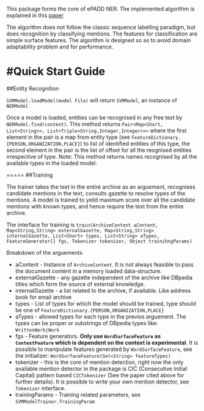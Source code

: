 This package forms the core of ePADD NER. The implemented algorithm is explained in this [paper](http://vihari.github.io/personal_website/papers/xwww.pdf)

The algorithm does not follow the classic sequence labelling paradigm, but does recognition by classifying mentions. The features for classification are simple surface features. The algorithm is designed so as to avoid domain adaptability problem and for performance. 

#Quick Start Guide
=====
##Entity Recognition

`SVMModel.loadModel(model File)` will return `SVMModel`, an instance of `NERModel`

Once a model is loaded, entities can be recognised in any free text by `NERModel.find(content)`. This method returns `Pair<Map<Short, List<String>>, List<Triple<String,Integer,Integer>>>` where the first element in the pair is a map from entity type (see `FeatureDictionary.{PERSON,ORGANIZATION,PLACE}`) to list of identified entities of this type, the second element in the pair is the list of offset for all the reognised entities irrespective of type. Note: This method returns names recognised by all the available types in the loaded model.

=====
##Training

The trainer takes the text in the entire archive as an arguement, recognises candidate mentions in the text, consults gazette to resolve types of the mentions. A model is trained to yeild maximum score over all the candidate mentions with known types, and hence require the text from the entire archive. 

The interface for training is `train(ArchiveContent aContent, Map<String,String> externalGazette, Map<String,String> internalGazette, List<Short> types, List<String> aTypes, FeatureGenerator[] fgs, Tokenizer tokenizer, Object trainihngParams)`

Breakdown of the arguements 
+ aContent - Instance of `ArchiveContent`. It is not always feasible to pass the document content in a memory loaded data-structure.
+ externalGazette - any gazette independent of the archive like DBpedia titles which form the source of external knowledge.
+ internalGazette - a list related to the archive, if available. Like address book for email archive
+ types - List of types for which the model should be trained, type should be one of `FeatureDictionary.{PERSON,ORGANIZATION,PLACE}`
+ aTypes - allowed types for each type in the previos arguement. The types can be proper or substrings of DBpedia types like: `WrittenWork|Work`
+ fgs - Feature generators. **Only use `WordSurfaceFeature` as `ContextFeature` which is dependent on the context is experimental**. It is possible to manipulate features generated by `WordSurfaceFeature`, see the initializer: `WordSurfaceFeature(Set<String> featureTypes)`
+ tokenizer - this is the core of mention detection, right now the only available mention detector in the package is CIC (Consecutive Initial Capital) pattern based `CICTokenizer` (See the paper cited above for further details). It is possible to write your own mention detector, see `Tokenizer` interface.
+ trainingParams - Training related parameters, see `SVMModelTrainer.TrainingParam`

